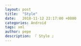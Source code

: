 ```yaml
---
layout: post
title:  "Style"
date:   2018-11-12 22:17:00 +0800
categories: Android
tags: xml
author: pepe
description: 『 Style 』
---
```







